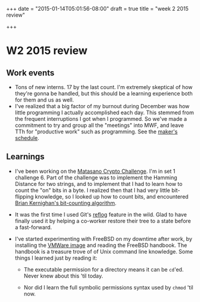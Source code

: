 +++
date = "2015-01-14T05:01:56-08:00"
draft = true
title = "week 2 2015 review"

+++

# W2 2015 review

## Work events

- Tons of new interns. 17 by the last count. I'm extremely skeptical
  of how they're gonna be handled, but this should be a learning
  experience both for them and us as well.
- I've realized that a big factor of my burnout during December was
  how little programming I actually accomplished each day. This
  stemmed from the frequent interruptions I got when I programmed. So
  we've made a commitment to try and group all the "meetings" into
  MWF, and leave TTh for "productive work" such as programming. See
  the [maker's schedule](http://www.paulgraham.com/makersschedule.html).


## Learnings

- I've been working on the
  [Matasano Crypto Challenge](http://cryptopals.com/). I'm in set 1
  challenge 6. Part of the challenge was to implement the Hamming
  Distance for two strings, and to implement that I had to learn how
  to count the "on" bits in a byte. I realized then that I had very
  little bit-flipping knowledge, so I looked up how to count bits, and
  encountered
  [Brian Kernighan's bit-counting algorithm](http://stackoverflow.com/questions/12380478/bits-counting-algorithm-brian-kernighan-in-an-integer-time-complexity).

- It was the first time I used Git's [reflog](http://git-scm.com/docs/git-reflog) feature in the
  wild. Glad to have finally used it by helping a co-worker restore
  their tree to a state before a fast-forward.

- I've started experimenting with FreeBSD on my downtime after work,
  by installing the
  [VMWare image](ftp://ftp.freebsd.org/pub/FreeBSD/releases/VM-IMAGES/10.1-RELEASE/amd64/Latest/)
  and reading the FreeBSD handbook. The handbook is a treasure trove
  of of Unix command line knowledge. Some things I learned just by
  reading it:

    - The executable permission for a directory means it can be `cd`'ed. Never knew about this 'til today.

    - Nor did I learn the full symbolic permissions syntax used by `chmod` 'til now.
